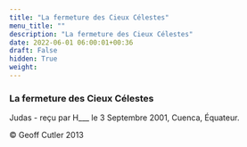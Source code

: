 ```yaml
---
title: "La fermeture des Cieux Célestes"
menu_title: ""
description: "La fermeture des Cieux Célestes"
date: 2022-06-01 06:00:01+00:36
draft: False
hidden: True
weight:
---
```

### La fermeture des Cieux Célestes

Judas - reçu par H___  le 3 Septembre 2001, Cuenca, Équateur.



© Geoff Cutler 2013